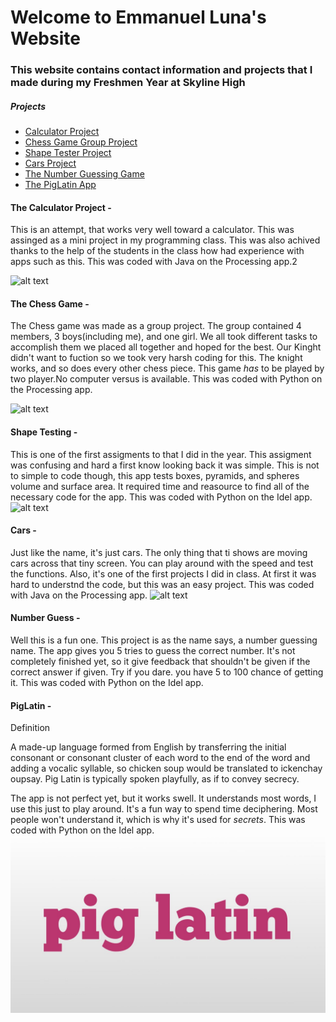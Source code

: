 # Welcome to Emmanuel Luna's Website

### This website contains contact information and projects that I made during my Freshmen Year at Skyline High

##### Projects

- [Calculator Project](https://github.com/Elun4705/CalculatorCode)
- [Chess Game Group Project](https://github.com/The-tiny-asian/chess)
- [Shape Tester Project](https://github.com/Elun4705/ShapeTester)
- [Cars Project](https://github.com/Elun4705/Cars)
- [The Number Guessing Game](https://github.com/Elun4705/Number-Game)
- [The PigLatin App](https://github.com/Elun4705/PigLatin-/blob/master/README.md)

#### The Calculator Project -
This is an attempt, that works very well toward a  calculator. This was assinged as a mini project in my programming class. This was also achived thanks to the help of the students in the class how had experience with apps such as this. This was coded with Java on the Processing app.2

![alt text](https://github.com/Elun4705/Programing-1-Portfolio/blob/master/Calc.jpg?raw=true)

#### The Chess Game -
The Chess game was made as a group project. The group contained 4 members, 3 boys(including me), and one girl. We all took different tasks to accomplish them we placed all together and hoped for the best. Our Kinght didn't want to fuction so we took very harsh coding for this. The knight works, and so does every other chess piece. This game _has_ to be played by two player.No computer versus is available. This was coded with Python on the Processing app.

![alt text](https://github.com/Elun4705/Programing-1-Portfolio/blob/master/ChessRunning.png)

#### Shape Testing -
This is one of the first assigments to that I did in the year. This assigment was confusing and hard a first know looking back it was simple. This is not to simple to code though, this app tests boxes, pyramids, and spheres volume and surface area. It required time and reasource to find all of the necessary code for the app. This was coded with Python on the Idel app.
![alt text](https://github.com/Elun4705/Programing-1-Portfolio/blob/master/geometric-shapes-icon-1.png)
#### Cars -
Just like the name, it's just cars. The only thing that ti shows are moving cars across that tiny screen. You can play around with the speed and test the functions. Also, it's one of the first projects I did in class. At first it was hard to understnd the code, but this was an easy project. This was coded with Java on the Processing app.
![alt text](https://github.com/Elun4705/Programing-1-Portfolio/blob/master/screensaverpic.png)
#### Number Guess -
Well this is a fun one. This project is as the name says, a number guessing name. The app gives you 5 tries to guess the correct number. It's not completely finished yet, so it give feedback that shouldn't be given if the correct answer if given. Try  if you dare. you have 5 to 100 chance of getting it. This was coded with Python on the Idel app.
#### PigLatin -
Definition

A made-up language formed from English by transferring the initial consonant or consonant cluster of each word to the end of the word and adding a vocalic syllable, so chicken soup would be translated to ickenchay oupsay. Pig Latin is typically spoken playfully, as if to convey secrecy.

The app is not perfect yet, but it works swell. It understands most words, I use this just to play around. It's a fun way to spend time deciphering. Most people won't understand it, which is why it's used for _secrets_. This was coded with Python on the Idel app.
![alt text](https://github.com/Elun4705/PigLatin-/blob/master/maxresdefault.jpg)
